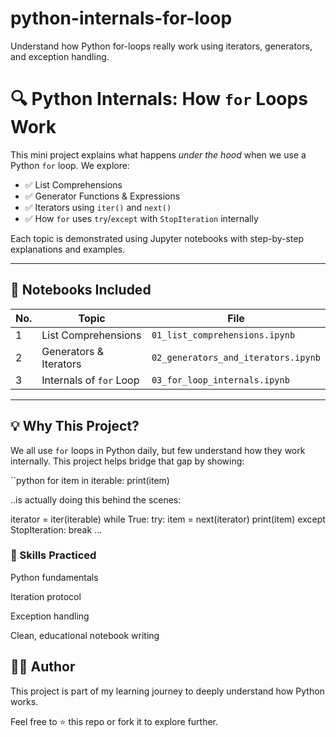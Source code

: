 # python-internals-for-loop
Understand how Python for-loops really work using iterators, generators, and exception handling.


# 🔍 Python Internals: How `for` Loops Work

This mini project explains what happens *under the hood* when we use a Python `for` loop. We explore:

- ✅ List Comprehensions
- ✅ Generator Functions & Expressions
- ✅ Iterators using `iter()` and `next()`
- ✅ How `for` uses `try`/`except` with `StopIteration` internally

Each topic is demonstrated using Jupyter notebooks with step-by-step explanations and examples.

---

## 📘 Notebooks Included

| No. | Topic                           | File                               |
|-----|---------------------------------|------------------------------------|
| 1   | List Comprehensions             | `01_list_comprehensions.ipynb`     |
| 2   | Generators & Iterators          | `02_generators_and_iterators.ipynb`|
| 3   | Internals of `for` Loop         | `03_for_loop_internals.ipynb`      |

---

## 💡 Why This Project?

We all use `for` loops in Python daily, but few understand how they work internally. This project helps bridge that gap by showing:

``python
for item in iterable:
    print(item)

..is actually doing this behind the scenes:

iterator = iter(iterable)
while True:
    try:
        item = next(iterator)
        print(item)
    except StopIteration:
        break ...

### 🧠 Skills Practiced
Python fundamentals

Iteration protocol

Exception handling

Clean, educational notebook writing



## 👨‍💻 Author
This project is part of my learning journey to deeply understand how Python works.

Feel free to ⭐ this repo or fork it to explore further.
